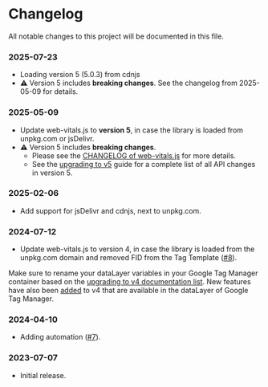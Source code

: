 # Changelog

All notable changes to this project will be documented in this file.

### 2025-07-23

- Loading version 5 (5.0.3) from cdnjs
- ⚠️ Version 5 includes **breaking changes**. See the changelog from 2025-05-09 for details.

### 2025-05-09

- Update web-vitals.js to **version 5**, in case the library is loaded from unpkg.com or jsDelivr.
- ⚠️ Version 5 includes **breaking changes**. 
  - Please see the [CHANGELOG of web-vitals.js](https://github.com/GoogleChrome/web-vitals/blob/main/CHANGELOG.md) for more details.
  - See the [upgrading to v5](https://github.com/GoogleChrome/web-vitals/blob/main/docs/upgrading-to-v5.md) guide for a complete list of all API changes in version 5.

### 2025-02-06

- Add support for jsDelivr and cdnjs, next to unpkg.com.

### 2024-07-12

- Update web-vitals.js to version 4, in case the library is loaded from the unpkg.com domain and removed FID from the Tag Template ([#8](https://github.com/google-marketing-solutions/web-vitals-gtm-template/pull/8)).

Make sure to rename your dataLayer variables in your Google Tag Manager container based on the [upgrading to v4 documentation list](https://github.com/GoogleChrome/web-vitals/blob/main/docs/upgrading-to-v4.md). New features have also been [added](https://github.com/GoogleChrome/web-vitals/blob/main/docs/upgrading-to-v4.md#-new-features) to v4 that are available in the dataLayer of Google Tag Manager.

### 2024-04-10

- Adding automation ([#7](https://github.com/google-marketing-solutions/web-vitals-gtm-template/pull/7)). 

### 2023-07-07

- Initial release.